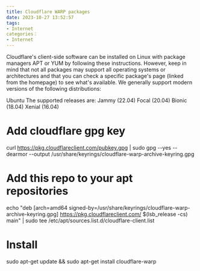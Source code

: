```yaml
---
title: Cloudflare WARP packages
date: 2023-10-27 13:52:57
tags:
- Internet
categories： 
- Internet
---
```

Cloudflare's client-side software can be installed on Linux with package managers APT or YUM by following these instructions. However, keep in mind that not all packages may support all operating systems or architectures and that you can check a specific package's page (linked from the homepage) to see what's available. We generally support modern versions of the following distributions:

Ubuntu
The supported releases are:
Jammy (22.04)
Focal (20.04)
Bionic (18.04)
Xenial (16.04)
# Add cloudflare gpg key
curl https://pkg.cloudflareclient.com/pubkey.gpg | sudo gpg --yes --dearmor --output /usr/share/keyrings/cloudflare-warp-archive-keyring.gpg


# Add this repo to your apt repositories
echo "deb [arch=amd64 signed-by=/usr/share/keyrings/cloudflare-warp-archive-keyring.gpg] https://pkg.cloudflareclient.com/ $(lsb_release -cs) main" | sudo tee /etc/apt/sources.list.d/cloudflare-client.list


# Install
sudo apt-get update && sudo apt-get install cloudflare-warp